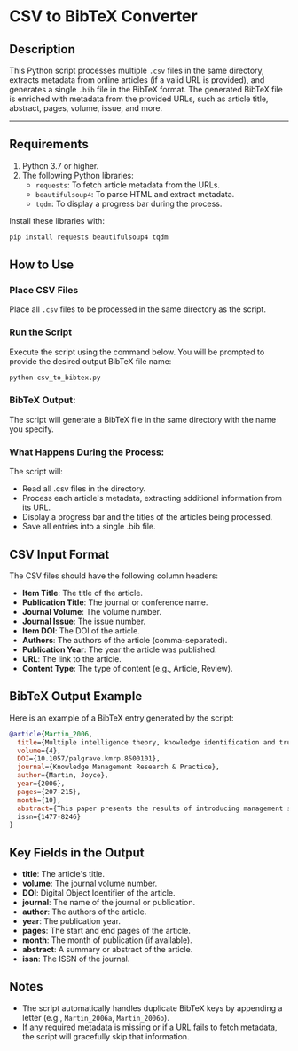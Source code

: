 # CSV to BibTeX Converter

## Description
This Python script processes multiple `.csv` files in the same directory, extracts metadata from online articles (if a valid URL is provided), and generates a single `.bib` file in the BibTeX format. The generated BibTeX file is enriched with metadata from the provided URLs, such as article title, abstract, pages, volume, issue, and more.

---

## Requirements
1. Python 3.7 or higher.
2. The following Python libraries:
   - `requests`: To fetch article metadata from the URLs.
   - `beautifulsoup4`: To parse HTML and extract metadata.
   - `tqdm`: To display a progress bar during the process.

Install these libraries with:
```bash
pip install requests beautifulsoup4 tqdm
```
## How to Use

### Place CSV Files
Place all `.csv` files to be processed in the same directory as the script.

### Run the Script
Execute the script using the command below. You will be prompted to provide the desired output BibTeX file name:
```bash
python csv_to_bibtex.py
```
### BibTeX Output:
The script will generate a BibTeX file in the same directory with the name you specify.

### What Happens During the Process:
The script will:
- Read all .csv files in the directory.
- Process each article's metadata, extracting additional information from its URL.
- Display a progress bar and the titles of the articles being processed.
- Save all entries into a single .bib file.

## CSV Input Format

The CSV files should have the following column headers:

- **Item Title**: The title of the article.
- **Publication Title**: The journal or conference name.
- **Journal Volume**: The volume number.
- **Journal Issue**: The issue number.
- **Item DOI**: The DOI of the article.
- **Authors**: The authors of the article (comma-separated).
- **Publication Year**: The year the article was published.
- **URL**: The link to the article.
- **Content Type**: The type of content (e.g., Article, Review).

## BibTeX Output Example

Here is an example of a BibTeX entry generated by the script:

```bibtex
@article{Martin_2006,
  title={Multiple intelligence theory, knowledge identification and trust},
  volume={4},
  DOI={10.1057/palgrave.kmrp.8500101},
  journal={Knowledge Management Research & Practice},
  author={Martin, Joyce},
  year={2006},
  pages={207-215},
  month={10},
  abstract={This paper presents the results of introducing management students to Gardner's theory of multiple intelligences as a means of increasing respect for the knowledge and abilities of others, which in turn, may increase levels of trust in the ability of others, willingness to share knowledge and trust in equity of knowledge exchanges. The results indicate that most of the participants agreed that the theory raised their awareness of the knowledge of others as well as respect for the knowledge of...
  issn={1477-8246}
}
```
## Key Fields in the Output

- **title**: The article's title.
- **volume**: The journal volume number.
- **DOI**: Digital Object Identifier of the article.
- **journal**: The name of the journal or publication.
- **author**: The authors of the article.
- **year**: The publication year.
- **pages**: The start and end pages of the article.
- **month**: The month of publication (if available).
- **abstract**: A summary or abstract of the article.
- **issn**: The ISSN of the journal.

## Notes

- The script automatically handles duplicate BibTeX keys by appending a letter (e.g., `Martin_2006a`, `Martin_2006b`).
- If any required metadata is missing or if a URL fails to fetch metadata, the script will gracefully skip that information.
